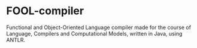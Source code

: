 # FOOL-compiler

Functional and Object-Oriented Language compiler made for the course of Language, Compilers and Computational Models, written in Java, using ANTLR.
